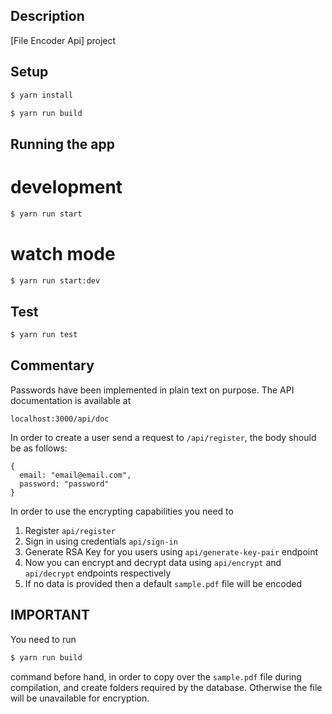 ## Description

[File Encoder Api] project

## Setup

```bash
$ yarn install
```

```bash
$ yarn run build
```

## Running the app

# development

```bash
$ yarn run start
```

# watch mode
```bash
$ yarn run start:dev
```

## Test
```bash
$ yarn run test
```

## Commentary

Passwords have been implemented in plain text on purpose.
The API documentation is available at 
```
localhost:3000/api/doc
```

In order to create a user send a request to `/api/register`, the body should be as follows:
```
{
  email: "email@email.com",
  password: "password"
}
```

In order to use the encrypting capabilities you need to 

1. Register `api/register`
2. Sign in using credentials `api/sign-in`
3. Generate RSA Key for you users using `api/generate-key-pair` endpoint
4. Now you can encrypt and decrypt data using `api/encrypt` and `api/decrypt` endpoints respectively
5. If no data is provided then a default `sample.pdf` file will be encoded

## IMPORTANT
You need to run 
```bash
$ yarn run build
```
command before hand, in order to copy over the `sample.pdf` file during compilation, and create folders required by the database. Otherwise the file will be unavailable for encryption.




